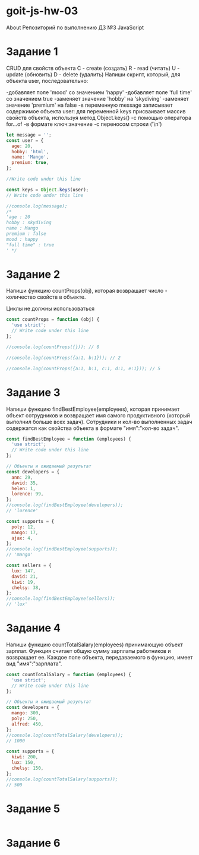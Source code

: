 # goit-js-hw-03

About Репозиторий по выполнению ДЗ №3 JavaScript

# Задание 1

CRUD для свойств объекта С - create (создать) R - read (читать) U - update
(обновить) D - delete (удалить) Напиши скрипт, который, для объекта user,
последовательно:

-добавляет поле 'mood' со значением 'happy' -добавляет поле 'full time' со
значением true -заменяет значение 'hobby' на 'skydiving' -заменяет значение
'premium' на false -в переменную message записывает содержимое объекта user: для
переменной keys присваивает массив свойств объекта, используя метод
Object.keys() -с помощью оператора for...of -в формате ключ:значение -c
переносом строки ('\n')

```js
let message = '';
const user = {
  age: 20,
  hobby: 'html',
  name: 'Mango',
  premium: true,
};

//Write code under this line

const keys = Object.keys(user);
// Write code under this line

//console.log(message);
/*
'age : 20 
hobby : skydiving 
name : Mango 
premium : false 
mood : happy 
"full time" : true 
' */
```

# Задание 2

Напиши функцию countProps(obj), которая возвращает число - количество свойств в
объекте.

Циклы не должны использоваться

```js
const countProps = function (obj) {
  'use strict';
  // Write code under this line
};

//console.log(countProps({})); // 0

//console.log(countProps({a:1, b:1})); // 2

//console.log(countProps({a:1, b:1, c:1, d:1, e:1})); // 5
```

# Задание 3

Напиши функцию findBestEmployee(employees), которая принимает объект сотрудников
и возвращает имя самого продуктивного (который выполнил больше всех задач).
Сотрудники и кол-во выполненных задач содержатся как свойства объекта в формате
"имя":"кол-во задач".

```js
const findBestEmployee = function (employees) {
  'use strict';
  // Write code under this line
};

// Объекты и ожидаемый результат
const developers = {
  ann: 29,
  david: 35,
  helen: 1,
  lorence: 99,
};
//console.log(findBestEmployee(developers));
// 'lorence'

const supports = {
  poly: 12,
  mango: 17,
  ajax: 4,
};
//console.log(findBestEmployee(supports));
// 'mango'

const sellers = {
  lux: 147,
  david: 21,
  kiwi: 19,
  chelsy: 38,
};
//console.log(findBestEmployee(sellers));
// 'lux'
```

# Задание 4

Напиши функцию countTotalSalary(employees) принимающую объект зарплат. Функция
считает общую сумму зарплаты работников и возвращает ее. Каждое поле объекта,
передаваемого в функцию, имеет вид "имя":"зарплата".

```js
const countTotalSalary = function (employees) {
  'use strict';
  // Write code under this line
};

// Объекты и ожидаемый результат
const developers = {
  mango: 300,
  poly: 250,
  alfred: 450,
};
//console.log(countTotalSalary(developers));
// 1000

const supports = {
  kiwi: 200,
  lux: 150,
  chelsy: 150,
};
//console.log(countTotalSalary(supports));
// 500
```

# Задание 5

```js

```

# Задание 6

```js

```
